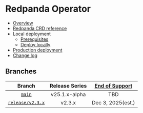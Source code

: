 # Redpanda Operator

- [Overview](https://docs.redpanda.com/current/deploy/deployment-option/self-hosted/kubernetes/k-deployment-overview/#helm-and-redpanda-operator)
- [Redpanda CRD reference](https://docs.redpanda.com/current/reference/k-crd-index/)
- Local deployment
  - [Prerequisites](https://docs.redpanda.com/current/deploy/deployment-option/self-hosted/kubernetes/local-guide/?tab=tabs-3-helm-operator#prerequisites)
  - [Deploy locally](https://docs.redpanda.com/current/deploy/deployment-option/self-hosted/kubernetes/local-guide/?tab=tabs-3-helm-operator#deploy-redpanda-and-redpanda-console)
- [Production deployment](https://docs.redpanda.com/current/deploy/deployment-option/self-hosted/kubernetes/k-production-workflow/)
- [Change log](./operator/CHANGELOG.md)

## Branches

| Branch                                                                                     | Release Series | [End of Support](https://support.redpanda.com/hc/en-us/articles/20617574366743-Redpanda-Supported-Versions) |
| :----------------------------------------------------------------------------------------: | :------------: | :---------------------------------------------------------------------------------------------------------: |
| [`main`](https://github.com/redpanda-data/redpanda-operator/tree/main)                     | v25.1.x-alpha  | TBD                                                                                                         |
| [`release/v2.3.x`](https://github.com/redpanda-data/redpanda-operator/tree/release/v2.3.x) | v2.3.x         | Dec 3, 2025(est.)                                                                                           |
